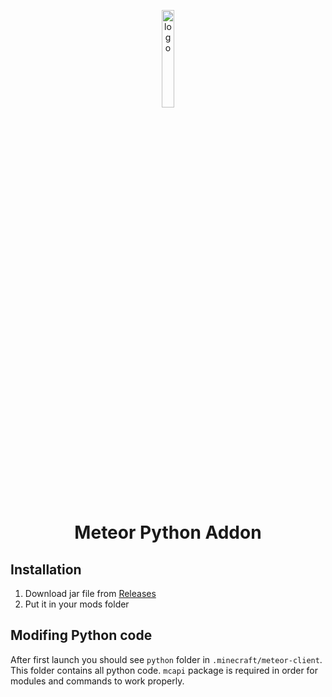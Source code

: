 <p align="center">
  <img src="https://github.com/C10udburst/meteor-python-addon/blob/main/src/main/resources/assets/pythonaddon/icon.png?raw=true" alt="logo" width="20%"/>
</p>
<h1 align="center">Meteor Python Addon</h1>

## Installation
1. Download jar file from [Releases](https://github.com/C10udburst/meteor-python-addon/releases)
2. Put it in your mods folder


## Modifing Python code
After first launch you should see `python` folder in `.minecraft/meteor-client`. This folder contains all python code. `mcapi` package is required in order for modules and commands to work properly.